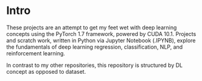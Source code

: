 # Intro
These projects are an attempt to get my feet wet with deep learning concepts using the PyTorch 1.7 framework, powered by CUDA 10.1. Projects and scratch work, written in Python via Jupyter Notebook (.IPYNB), explore the fundamentals of deep learning regression, classification, NLP, and reinforcement learning.

In contrast to my other repositories, this repository is structured by DL concept as opposed to dataset.
